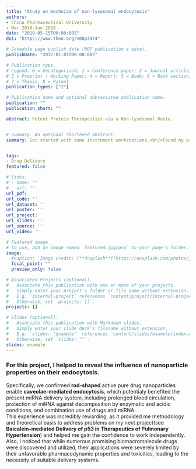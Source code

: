 ```yaml
---
title: "Study on mechnism of non-lysosomal endocytosis"
authors:
- China Pharmaceutical University
- Mar.2018-Jun.2018
date: "2019-05-15T00:00:00Z"
doi: "https://www.thno.org/v08p3474"

# Schedule page publish date (NOT publication's date).
publishDate: "2017-01-01T00:00:00Z"

# Publication type.
# Legend: 0 = Uncategorized; 1 = Conference paper; 2 = Journal article;
# 3 = Preprint / Working Paper; 4 = Report; 5 = Book; 6 = Book section;
# 7 = Thesis; 8 = Patent
publication_types: ["2"]

# Publication name and optional abbreviated publication name.
publication: ""
publication_short: ""

abstract: Potent Protein Therapeutics via a Non-lysosomal Route.


# Summary. An optional shortened abstract.
summary: Got started with some instrument workstations.<br/>Found my programming skills surprising useful in variable control & outcome prediction.


tags:
- Drug Delivery
featured: false

# links:
# - name: ""
#   url: ""
url_pdf: 
url_code: ''
url_dataset: ''
url_poster: ''
url_project: 
url_slides: ''
url_source: ''
url_video: ''

# Featured image
# To use, add an image named `featured.jpg/png` to your page's folder. 
image:
  #caption: 'Image credit: [**Unsplash**](https://unsplash.com/photos/jdD8gXaTZsc)'
  focal_point: ""
  preview_only: false

# Associated Projects (optional).
#   Associate this publication with one or more of your projects.
#   Simply enter your project's folder or file name without extension.
#   E.g. `internal-project` references `content/project/internal-project/index.md`.
#   Otherwise, set `projects: []`.
projects: []

# Slides (optional).
#   Associate this publication with Markdown slides.
#   Simply enter your slide deck's filename without extension.
#   E.g. `slides: "example"` references `content/slides/example/index.md`.
#   Otherwise, set `slides: ""`.
slides: example
---
```

### For this project, I helped to reveal the influence of nanoparticle properties on their endocytosis.<br/>
Specifically, we confirmed **rod-shaped** active pure drug nanoparticles enable **caveolae-mediated endocytosis**, which potentialy benefited the present miRNA delivery system, including prolonged blood circulation, protection of miRNA against decomposition by enzymatic and acidic conditions, and combination use of drugs and miRNA.<br/>
This experience was incredibly rewarding, as it provided me methodology and theoretical basis to address problems on my next project(see **Baicalein-mediated Delivery of p53 in Therapeutics of Pulmonary Hypertension**) and helped me gain the confidence to work independently. Also, I noticed that while numerous promising biomacromolecule drugs were discovered and utilized, their applications were severely limited by their unfavorable pharmacodynamic properties and toxicities, leading to the necessity of suitable delivery systems.

